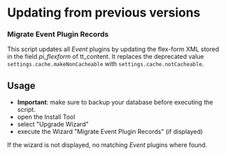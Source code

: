 Updating from previous versions
===============================
### Migrate Event Plugin Records
This script updates all _Event_ plugins by updating the flex-form XML stored in the field _pi_flexform_ of tt_content. 
It replaces the deprecated value `settings.cache.makeNonCacheable` with `settings.cache.notCacheable`.


## Usage
* **Important**: make sure to backup your database before executing the script.
* open the Install Tool
* select "Upgrade Wizard"
* execute the Wizard "Migrate Event Plugin Records"  (if displayed)

If the wizard is not displayed, no matching _Event_ plugins where found.
